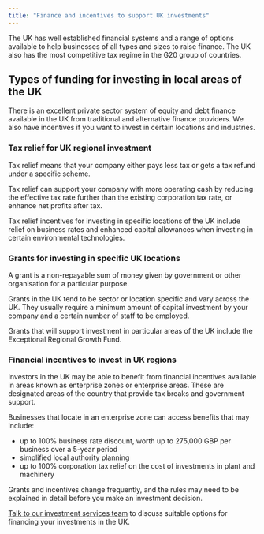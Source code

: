 ```yaml
---
title: "Finance and incentives to support UK investments"
---
```

The UK has well established financial systems and a range of options available to help businesses of all types and sizes to raise finance. The UK also has the most competitive tax regime in the G20 group of countries.

## Types of funding for investing in local areas of the UK
There is an excellent private sector system of equity and debt finance available in the UK from traditional and alternative finance providers. We also have incentives if you want to invest in certain locations and industries.

### Tax relief for UK regional investment
Tax relief means that your company either pays less tax or gets a tax refund under a specific scheme.

Tax relief can support your company with more operating cash by reducing the effective tax rate further than the existing corporation tax rate, or enhance net profits after tax.

Tax relief incentives for investing in specific locations of the UK include relief on business rates and enhanced capital allowances when investing in certain environmental technologies.

### Grants for investing in specific UK locations
A grant is a non-repayable sum of money given by government or other organisation for a particular purpose.

Grants in the UK tend to be sector or location specific and vary across the UK. They usually require a minimum amount of capital investment by your company and a certain number of staff to be employed.

Grants that will support investment in particular areas of the UK include the Exceptional Regional Growth Fund.

### Financial incentives to invest in UK regions
Investors in the UK may be able to benefit from financial incentives available in areas known as enterprise zones or enterprise areas. These are designated areas of the country that provide tax breaks and government support.

Businesses that locate in an enterprise zone can access benefits that may include:

* up to 100% business rate discount, worth up to 275,000 GBP per business over a 5-year period
* simplified local authority planning
* up to 100% corporation tax relief on the cost of investments in plant and machinery

Grants and incentives change frequently, and the rules may need to be explained in detail before you make an investment decision.

[Talk to our investment services team](https://invest.great.gov.uk/int/contact) to discuss suitable options for financing your investments in the UK.
